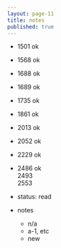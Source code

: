 ```yaml
---
layout: page-11
title: notes
published: true
---
```


- 1501 ok
- 1568 ok
- 1688 ok
- 1689 ok
- 1735 ok
- 1861 ok
- 2013 ok
- 2052 ok
- 2229 ok
- 2486 ok  
  2493  
  2553

- status: read
- notes
  - n/a
  - a-1, etc
  - new

